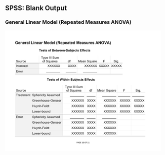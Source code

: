 ## SPSS: Blank Output

### General Linear Model (Repeated Measures ANOVA)

<p align="center"><kbd><img src="repeated.png"></kbd></p>
